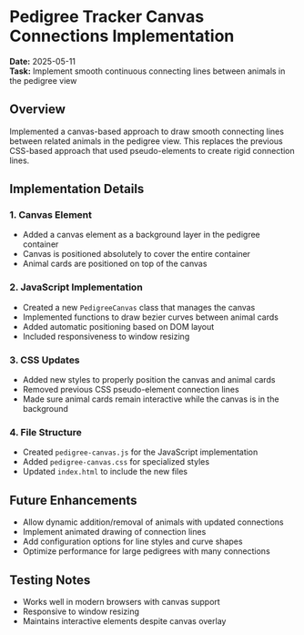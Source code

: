 # Pedigree Tracker Canvas Connections Implementation

**Date:** 2025-05-11  
**Task:** Implement smooth continuous connecting lines between animals in the pedigree view

## Overview

Implemented a canvas-based approach to draw smooth connecting lines between related animals in the pedigree view. This replaces the previous CSS-based approach that used pseudo-elements to create rigid connection lines.

## Implementation Details

### 1. Canvas Element
- Added a canvas element as a background layer in the pedigree container
- Canvas is positioned absolutely to cover the entire container
- Animal cards are positioned on top of the canvas

### 2. JavaScript Implementation
- Created a new `PedigreeCanvas` class that manages the canvas
- Implemented functions to draw bezier curves between animal cards
- Added automatic positioning based on DOM layout
- Included responsiveness to window resizing

### 3. CSS Updates
- Added new styles to properly position the canvas and animal cards
- Removed previous CSS pseudo-element connection lines
- Made sure animal cards remain interactive while the canvas is in the background

### 4. File Structure
- Created `pedigree-canvas.js` for the JavaScript implementation
- Added `pedigree-canvas.css` for specialized styles
- Updated `index.html` to include the new files

## Future Enhancements
- Allow dynamic addition/removal of animals with updated connections
- Implement animated drawing of connection lines
- Add configuration options for line styles and curve shapes
- Optimize performance for large pedigrees with many connections

## Testing Notes
- Works well in modern browsers with canvas support
- Responsive to window resizing
- Maintains interactive elements despite canvas overlay
